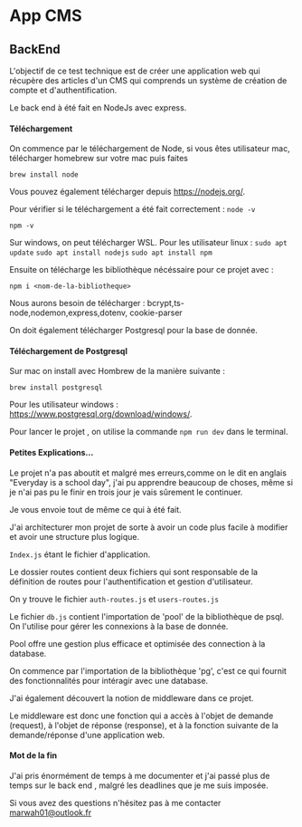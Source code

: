 # App CMS

## BackEnd

L'objectif de ce test technique est de créer une application web qui récupère des articles d'un CMS qui comprends un système de création de compte et d'authentification. 

Le back end à été fait en NodeJs avec express.

#### Téléchargement
On commence par le téléchargement de Node, si vous êtes utilisateur mac, télécharger homebrew sur votre mac puis faites 
```
brew install node
```

Vous pouvez également télécharger depuis  https://nodejs.org/.

Pour vérifier si le téléchargement a été fait correctement :
```node -v``` 

```npm -v```

Sur windows, on peut télécharger WSL.
Pour les utilisateur linux :
```sudo apt update```
```sudo apt install nodejs```
```sudo apt install npm```

Ensuite on télécharge les bibliothèque nécéssaire pour ce projet avec :

```
npm i <nom-de-la-bibliotheque>
```

Nous aurons besoin de télécharger : bcrypt,ts-node,nodemon,express,dotenv, cookie-parser

On doit également télécharger Postgresql pour la base de donnée.

#### Téléchargement de Postgresql

Sur mac on install avec Hombrew de la manière suivante :

```
brew install postgresql

```
Pour les utilisateur windows : https://www.postgresql.org/download/windows/.

Pour lancer le projet , on utilise la commande ```npm run dev``` dans le terminal.



#### Petites Explications... 

Le projet n'a pas aboutit et malgré mes erreurs,comme on le dit en anglais "Everyday is a school day", j'ai pu apprendre beaucoup de choses, même si je n'ai pas pu le finir en trois jour je vais sûrement le continuer. 

Je vous envoie tout de même ce qui à été fait.

J'ai architecturer mon projet de sorte à avoir un code plus facile à modifier et avoir une structure plus logique.

```Index.js``` étant le fichier d'application.

Le dossier routes contient deux fichiers qui sont responsable de la définition de routes pour l'authentification et gestion d'utilisateur.

On y trouve le fichier ```auth-routes.js``` et ```users-routes.js```

Le fichier ```db.js``` contient l'importation de 'pool' de la bibliothèque de psql. On l'utilise pour gérer les connexions à la base de donnée.

Pool offre une gestion plus efficace et optimisée des connection à la database. 

On commence par l'importation de la bibliothèque 'pg', c'est ce qui fournit des fonctionnalités pour intéragir avec une database. 


J'ai également découvert la notion de middleware dans ce projet.

Le middleware est donc une fonction qui a accès à l'objet de demande (request), à l'objet de réponse (response), et à la fonction suivante de la demande/réponse d'une application web.


#### Mot de la fin 

J'ai pris énormément de temps à me documenter et j'ai passé plus de temps sur le back end , malgré les deadlines que je me suis imposée.


Si vous avez des questions n'hésitez pas à me contacter marwah01@outlook.fr

